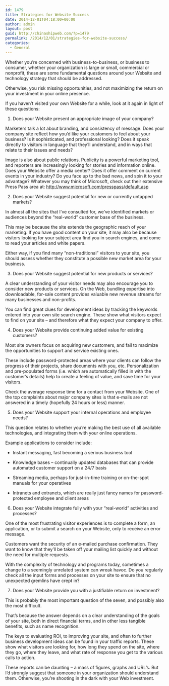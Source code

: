 ```yaml
---
id: 1479
title: Strategies for Website Success
date: 2014-12-01T04:18:00+00:00
author: admin
layout: post
guid: http://chinashipweb.com/?p=1479
permalink: /2014/12/01/strategies-for-website-success/
categories:
  - General
---
```

Whether you&#8217;re concerned with business-to-business, or business to consumer, whether your organization is large or small, commercial or nonprofit, these are some fundamental questions around your Website and technology strategy that should be addressed.

Otherwise, you risk missing opportunities, and not maximizing the return on your investment in your online presence.

If you haven&#8217;t visited your own Website for a while, look at it again in light of these questions:

1. Does your Website present an appropriate image of your company?

Marketers talk a lot about branding, and consistency of message. Does your company site reflect how you&#8217;d like your customers to feel about your business? Is it sophisticated, and professional looking? Does it speak directly to visitors in language that they&#8217;ll understand, and in ways that relate to their issues and needs?

Image is also about public relations. Publicity is a powerful marketing tool, and reporters are increasingly looking for stories and information online. Does your Website offer a media center? Does it offer comment on current events in your industry? Do you face up to the bad news, and spin it to your advantage? Whatever you may think of Microsoft, check out their extensive Press Pass area at: http://www.microsoft.com/presspass/default.asp

2. Does your Website suggest potential for new or currently untapped markets?

In almost all the sites that I&#8217;ve consulted for, we&#8217;ve identified markets or audiences beyond the &#8220;real-world&#8221; customer base of the business.

This may be because the site extends the geographic reach of your marketing. If you have good content on your site, it may also be because visitors looking for your subject area find you in search engines, and come to read your articles and white papers.

Either way, if you find many &#8220;non-traditional&#8221; visitors to your site, you should assess whether they constitute a possible new market area for your business.

3. Does your Website suggest potential for new products or services?

A clear understanding of your visitor needs may also encourage you to consider new products or services. On the Web, bundling expertise into downloadable, for-sale content provides valuable new revenue streams for many businesses and non-profits.

You can find great clues for development ideas by tracking the keywords entered into your own site search engine. These show what visitors expect to find on your site &#8211; and therefore what they expect your company to offer.

4. Does your Website provide continuing added value for existing customers?

Most site owners focus on acquiring new customers, and fail to maximize the opportunities to support and service existing ones.

These include password-protected areas where your clients can follow the progress of their projects, share documents with you, etc. Personalization and pre-populated forms (i.e. which are automatically filled in with the customer&#8217;s details) help to create a feeling of value, and save time for your visitors.

Check the average response time for a contact from your Website. One of the top complaints about major company sites is that e-mails are not answered in a timely (hopefully 24 hours or less) manner.

5. Does your Website support your internal operations and employee needs?

This question relates to whether you&#8217;re making the best use of all available technologies, and integrating them with your online operations.

Example applications to consider include:

* Instant messaging, fast becoming a serious business tool
      
* Knowledge bases &#8211; continually updated databases that can provide automated customer support on a 24/7 basis
      
* Streaming media, perhaps for just-in-time training or on-the-spot manuals for your operatives
      
* Intranets and extranets, which are really just fancy names for password-protected employee and client areas 

6. Does your Website integrate fully with your &#8220;real-world&#8221; activities and processes?

One of the most frustrating visitor experiences is to complete a form, an application, or to submit a search on your Website, only to receive an error message.

Customers want the security of an e-mailed purchase confirmation. They want to know that they&#8217;ll be taken off your mailing list quickly and without the need for multiple requests.

With the complexity of technology and programs today, sometimes a change to a seemingly unrelated system can wreak havoc. Do you regularly check all the input forms and processes on your site to ensure that no unexpected gremlins have crept in?

7. Does your Website provide you with a justifiable return on investment?

This is probably the most important question of the seven, and possibly also the most difficult.

That&#8217;s because the answer depends on a clear understanding of the goals of your site, both in direct financial terms, and in other less tangible benefits, such as name recognition.

The keys to evaluating ROI, to improving your site, and often to further business development ideas can be found in your traffic reports. These show what visitors are looking for, how long they spend on the site, where they go, where they leave, and what rate of response you get to the various calls to action.

These reports can be daunting &#8211; a mass of figures, graphs and URL&#8217;s. But I&#8217;d strongly suggest that someone in your organization should understand them. Otherwise, you&#8217;re shooting in the dark with your Web investment.